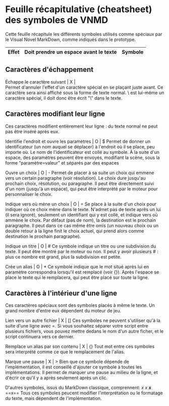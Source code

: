 # Feuille récapitulative (cheatsheet) des symboles de VNMD
Cette feuille récapitule les différents symboles utilisés comme spéciaux par le
Visual Novel MarkDown, comme indiqués dans le prototype.

Effet|Doit prendre un espace avant le texte|Symbole
-----|-------------------------------------|-------

## Caractères d'échappement

Échappe le caractère suivant | X | \
Permet d'annuler l'effet d'un caractère spécial en se plaçant juste avant. Ce
caractère sera ainsi affiché sous la forme de texte normal. \ est lui-même un
caractère spécial, il doit donc être écrit "\\" dans le texte.

## Caractères modifiant leur ligne
Ces caractères modifient entièrement leur ligne : du texte normal ne peut pas
être inséré après eux.

Identifie l'endroit et ouvre les paramètres | O | $
Permet de donner un identificateur (un nom auquel se déplacer) à l'endroit où il
se place, peu importe où. Le nom de l'identificateur est collé au symbole.
À la suite d'un espace, des paramètres peuvent être envoyés, modifiant la scène,
sous la forme "paramètre=valeur" et séparés par des espaces

Ouvre un choix | O | -
Permet de placer à sa suite un choix qui emmene vers un certain paragraphe (voir
résolution). Le choix dure jusqu'au prochain choix, résolution, ou paragraphe.
Il peut être directement suivi d'un nom (jusqu'à un espace), qui peut être
interprété par le moteur pour personnaliser le choix.

Indique vers où mène un choix | O | =
Se place à la suite d'un choix pour indiquer où ce choix mène dans le texte.
N'admet pas de texte après un lui (il sera ignoré), seulement un identifiant qui
y est collé, et indique vers où ammène le choix. Par défaut (pas de nom), la
destination est le prochain paragraphe. Il peut dans ce cas même être omis (un
nouveau choix ou un double retour à la ligne finit le choix actuel, qui prend
alors comme destination le prochain paragraphe).

Indique un titre | O | #
Ce symbole indique un titre ou une subdivision du texte. Il peut être montré par
le moteur ou non. Il peut y avoir plusieurs # : plus ce nombre est grand, plus
la subdivision est petite.

Crée un alias | O | *
Ce symbole indique que le mot situé après lui en paramètre correspondra
lorsqu'il est remplacé (voir {}). Après l'espace se place le texte qui le
remplacera, qui peut être placé sur toute la ligne.

## Caractères à l'intérieur d'une ligne
Ces caractères spéciaux sont des symboles placés à même le texte. Un grand
nombre d'entre eux dépendent du moteur de jeu.

Lien vers un autre fichier | X | []
Ces symboles ne peuvent s'utiliser qu'à la suite d'une ligne avec =. Si vous
souhaitez séparer votre script entre plusieurs fichiers, vous pouvez mettre
dedans le nom d'un autre ficher, et le script continuera vers ce dernier.

Remplace un alias par son contenu | X | {}
Tout mot entre ces symboles sera interprété comme ce que le remplacement de
l'alias.

Marque une pause | X | >
Bien que ce symbole dépende de l'implémentation, il est conseillé d'ajouter ce
symbole à toutes les implémentations. Il permet de marquer une pause au milieu
de la ligne, et d'écrir ce qu'il y a après seulement après un clic.

D'autres symboles, issus du MarkDown classique, comprennent:
_x_
*x*
__x__
==x==
Tous ces symboles peucent modifier l'interprétation ou le formatage du texte,
mais dépendent de l'implémentation.
